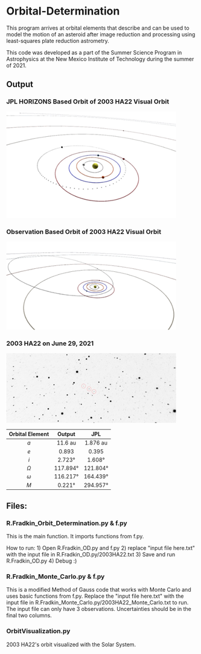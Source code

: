 # Orbital-Determination
This program arrives at orbital elements that describe and can be used to model the motion of an asteroid after image reduction and processing using least-squares plate reduction astrometry. 

This code was developed as a part of the Summer Science Program in Astrophysics at the New Mexico Institute of Technology during the summer of 2021. 

## Output

### JPL HORIZONS Based Orbit of 2003 HA22 Visual Orbit
<img src="/Images/JPL_Orbit.jpg" alt="Default Login Screen" width="450"/>  

### Observation Based Orbit of 2003 HA22 Visual Orbit
<img src="/Images/Observational_Orbit.jpg" alt="Default Login Screen" width="450"/> 

### 2003 HA22 on June 29, 2021
<img src="/Images/2003_HA22_SLM.jpg" alt="Default Login Screen" width="450"/> 


| Orbital Element        |   Output           |  JPL    |
|:-------------:|:-------------:|:--------:|
| *a*  | 11.6 au | 1.876 au|
| *e*     | 0.893      |   0.395 |
| *i* | 2.723°       |  1.608°|
| *&Omega;* | 117.894°  |  121.804°|
| *&omega;* | 116.217°   |  164.439°|
| *M* | 0.221° |  294.957°|

## Files:

### R.Fradkin_Orbit_Determination.py  &  f.py

This is the main function. It imports functions from f.py. 

How to run:
	1) Open R.Fradkin_OD.py and f.py
	2) replace "input file here.txt" with the input file in R.Fradkin_OD.py/2003HA22.txt
	3) Save and run R.Fradkin_OD.py
	4) Debug :)

### R.Fradkin_Monte_Carlo.py  &  f.py

This is a modified Method of Gauss code that works with Monte Carlo and uses basic functions from f.py.
Replace the "input file here.txt" with the input file in R.Fradkin_Monte_Carlo.py/2003HA22_Monte_Carlo.txt to run. The input file can only have 3 observations. Uncertainties should be in the final two columns. 

### OrbitVisualization.py

2003 HA22's orbit visualized with the Solar System.
